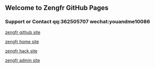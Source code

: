 ## Welcome to Zengfr GitHub Pages


### Support or Contact qq:362505707 wechat:youandme10086
[zengfr github site](https://github.com/zengfr/)

[zengfr home site](https://zengfr.github.io)

[zengfr hack site](https://zengfr.github.io/hack/)

[zengfr admin site](https://zengfr.github.io/admin/)
